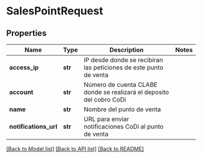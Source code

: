 # SalesPointRequest

## Properties
Name | Type | Description | Notes
------------ | ------------- | ------------- | -------------
**access_ip** | **str** | IP desde donde se recibiran las peticiones de este punto de venta | 
**account** | **str** | Número de cuenta CLABE donde se realizará el deposito del cobro CoDi | 
**name** | **str** | Nombre del punto de venta | 
**notifications_url** | **str** | URL para envíar notificaciones CoDi al punto de venta | 

[[Back to Model list]](../README.md#documentation-for-models) [[Back to API list]](../README.md#documentation-for-api-endpoints) [[Back to README]](../README.md)

